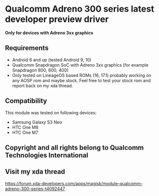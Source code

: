 # Qualcomm Adreno 300 series latest developer preview driver


**Only for devices with Adreno 3xx graphics**



## Requirements
- Android 6 and up (tested Android 9, 10)
- Qualcomm Snapdragon SoC with Adreno 3xx graphics (for example Snapdragon 800, 600, 400)
- Only tested on LineageOS based ROMs (16, 17.1) probably working on any AOSP rom and maybe stock.
Feel free to test your stock rom and report back on my xda thread.

## Compatibility
This module was tested on following devices:
- Samsung Galaxy S3 Neo
- HTC One M8
- HTC One M7


## Copyright and all rights belong to Qualcomm Technologies International


## Visit my xda thread
https://forum.xda-developers.com/apps/magisk/module-qualcomm-adreno-300-series-t4092447

